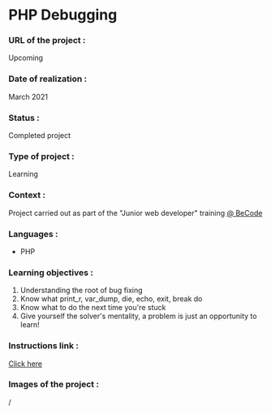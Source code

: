 # PHP Debugging

### URL of the project :
Upcoming

### Date of realization :
March 2021

### Status :
Completed project

### Type of project :
Learning

### Context :
Project carried out as part of the "Junior web developer" training [@ BeCode](https://becode.org/)

### Languages :
* PHP

### Learning objectives :
1. Understanding the root of bug fixing
2. Know what print_r, var_dump, die, echo, exit, break do
3. Know what to do the next time you're stuck
4. Give yourself the solver's mentality, a problem is just an opportunity to learn!

### Instructions link :
[Click here](https://github.com/becodeorg/LIE-Jepsen-4.27/tree/master/02-the-hills/02-php/04-debugging)

### Images of the project :
/

